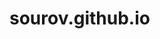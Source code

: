 # sourov.github.io
<html>
<head>
<title>
       Welcome to my WEABE PAGE
</title>
		<style>
    *{
	margin:0;
	padding:0;
	
	
}
header{
		background-image: url(IMAGE/back.jpg);
		height: 100vh;
		background-size: cover;
		background-position: center;
}
ul{
	float: right;
	list-style-type: none;
	margin-top:20px;
	margin-right:10px;
}
ul li{
		display: inline-block;
}

ul li a{
		text-decoration: none;
		color: #fff;
		padding:5px 20px;
		border: 1px solid red transparent;
		transition: 0.6s ease;
	
}
ul li.home a{
	background-image: url(IMAGE/head.jpg);
			
}
.pay a{
			background-image: url(IMAGE/pay.png);
			width: auto;
			height: auto;
			
	
}
ul li a:hover{
			background-image: url(IMAGE/head.jpg);
			
		
			
}
.logo img{
			float: left;
			width: 70px;
			height: auto:
			
}
.main{
		max-width: 1300px;
		margin: auto;
}

    </style>
</head>
<body>
	<header>
			<div class="main">
			<div class="logo">
			<img src="IMAGE/LOGO/SP LOGO.png">
			</div>
					<ul class="u">
						<li class="home"><a href="#">  HOME	</a></li>
						<li class="pay"><a class="p" href="https://www.payunow.com/sourov" target="blank">  PAYMENT	</a></li>
						<li><a href="#">  GALLERY	</a></li>
						<li><a href="#">  ABOUT	</a></li>
						<li><a href="#">  CONTACT	</a></li>
					</ul>
			</div>
	</header>



</body>
</html>
